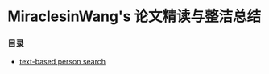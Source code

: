 # MiraclesinWang's 论文精读与整洁总结
### 目录
- [text-based person search](https://github.com/MiraclesinWang/Miraclesin_paper_conclusion/blob/main/text_based_person_search.md)
